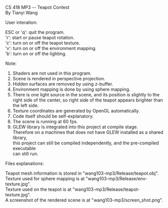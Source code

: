 CS 418 MP3 -- Teapot Contest  
By Tianyi Wang  
  
  
User interation:  
  
ESC or 'q':  quit the program.  
'r': start or pause teapot rotation.  
'c': turn on or off the teapot texture.  
'v': turn on or off the environment mapping.  
'b': turn on or off the lighting.  
  
  
Note:  
1. Shaders are not used in this program.  
2. Scene is rendered in perspective projection.  
3. Hidden surfaces are removed by using z-buffer.  
4. Environment mapping is done by using sphere mapping.  
5. There is one light source in the scene, and its position is slightly to the 
right side of the center, so right side of the teapot appears brighter than the 
left side.  
6. Texture coordinates are generated by OpenGL automatically.  
7. Code itself should be self-explanatory.  
8. The scene is running at 60 fps.  
9. GLEW library is integrated into this project at compile stage.  
Therefore on a machines that does not have GLEW installed as a shared library,  
this project can still be compiled independently, and the pre-compiled executable  
can still run.  
  
  
Files explanations:  
  
Teapot mesh information is stored in "wang103-mp3/Release/teapot.obj".  
Texture used for sphere mapping is at "wang103-mp3/Release/env-texture.jpg".  
Texture used on the teapot is at "wang103-mp3/Release/teapot-texture.jpg".  
A screenshot of the rendered scene is at "wang103-mp3/screen_shot.png".  
